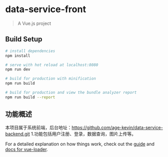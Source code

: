 # data-service-front

> A Vue.js project

## Build Setup

``` bash
# install dependencies
npm install

# serve with hot reload at localhost:8080
npm run dev

# build for production with minification
npm run build

# build for production and view the bundle analyzer report
npm run build --report
```

## 功能概述
本项目属于系统前端，后台地址：https://github.com/age-kevin/data-service-backend.git
1.功能包括用户注册、登录，数据查询，图片上传等。

For a detailed explanation on how things work, check out the [guide](http://vuejs-templates.github.io/webpack/) and [docs for vue-loader](http://vuejs.github.io/vue-loader).
